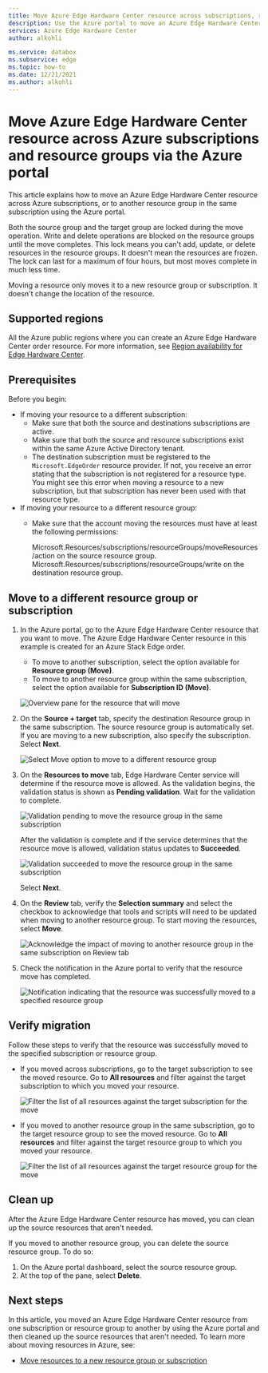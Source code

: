 ```yaml
---
title: Move Azure Edge Hardware Center resource across subscriptions, resource groups 
description: Use the Azure portal to move an Azure Edge Hardware Center resource to another subscription or a resource group.
services: Azure Edge Hardware Center
author: alkohli

ms.service: databox
ms.subservice: edge
ms.topic: how-to
ms.date: 12/21/2021
ms.author: alkohli
---
```


# Move Azure Edge Hardware Center resource across Azure subscriptions and resource groups via the Azure portal

This article explains how to move an Azure Edge Hardware Center resource across Azure subscriptions, or to another resource group in the same subscription using the Azure portal. 

Both the source group and the target group are locked during the move operation. Write and delete operations are blocked on the resource groups until the move completes. This lock means you can't add, update, or delete resources in the resource groups. It doesn't mean the resources are frozen. <!--For example, if you move a SQL Server and its database to a new resource group, an application that uses the database experiences no downtime. It can still read and write to the database.--> The lock can last for a maximum of four hours, but most moves complete in much less time.

Moving a resource only moves it to a new resource group or subscription. It doesn't change the location of the resource.

## Supported regions

All the Azure public regions where you can create an Azure Edge Hardware Center order resource. For more information, see [Region availability for Edge Hardware Center](azure-edge-hardware-center-overview.md#region-availability). 

## Prerequisites

Before you begin:

- If moving your resource to a different subscription:
    - Make sure that both the source and destinations subscriptions are active.
    - Make sure that both the source and resource subscriptions exist within the same Azure Active Directory tenant.
    - The destination subscription must be registered to the `Microsoft.EdgeOrder` resource provider. If not, you receive an error stating that the subscription is not registered for a resource type. You might see this error when moving a resource to a new subscription, but that subscription has never been used with that resource type.
- If moving your resource to a different resource group:
    - Make sure that the account moving the resources must have at least the following permissions:

        Microsoft.Resources/subscriptions/resourceGroups/moveResources/action on the source resource group.
        Microsoft.Resources/subscriptions/resourceGroups/write on the destination resource group.


## Move to a different resource group or subscription

1. In the Azure portal, go to the Azure Edge Hardware Center resource that you want to move. The Azure Edge Hardware Center resource in this example is created for an Azure Stack Edge order. 

    - To move to another subscription, select the option available for **Resource group (Move)**.
    - To move to another resource group within the same subscription, select the option available for **Subscription ID (Move)**. <!--is activated against a device and storage accounts are created. It is however not required to activate the device and you can move an unregistered resource as well.-->

    ![Overview pane for the resource that will move](media/azure-edge-hardware-center-move-subscription-resource-group/move-resource-group-1.png) 

1. On the **Source + target** tab, specify the destination Resource group in the same subscription. The source resource group is automatically set. If you are moving to a new subscription, also specify the subscription. Select **Next**. 

    ![Select Move option to move to a different resource group](media/azure-edge-hardware-center-move-subscription-resource-group/move-resource-group-2.png) 

1. On the **Resources to move** tab, Edge Hardware Center service will determine if the resource move is allowed. As the validation begins, the validation status is shown as **Pending validation**. Wait for the validation to complete. 

    ![Validation pending to move the resource group in the same subscription](media/azure-edge-hardware-center-move-subscription-resource-group/move-resource-group-3.png) 

    After the validation is complete and if the service determines that the resource move is allowed, validation status updates to **Succeeded**.

    ![Validation succeeded to move the resource group in the same subscription](media/azure-edge-hardware-center-move-subscription-resource-group/move-resource-group-4.png) 

    Select **Next**.

1. On the **Review** tab, verify the **Selection summary** and select the checkbox to acknowledge that tools and scripts will need to be updated when moving to another resource group. To start moving the resources, select **Move**.

    ![Acknowledge the impact of moving to another resource group in the same subscription on Review tab](media/azure-edge-hardware-center-move-subscription-resource-group/move-resource-group-5.png) 


1. Check the notification in the Azure portal to verify that the resource move has completed. 

    ![Notification indicating that the resource was successfully moved to a specified resource group ](media/azure-edge-hardware-center-move-subscription-resource-group/move-resource-group-7.png) 


## Verify migration

Follow these steps to verify that the resource was successfully moved to the specified subscription or resource group.

- If you moved across subscriptions, go to the target subscription to see the moved resource. Go to **All resources** and filter against the target subscription to which you moved your resource. 

    ![Filter the list of all resources against the target subscription for the move ](media/azure-edge-hardware-center-move-subscription-resource-group/move-resource-group-8.png) 

    <!--The shares, storage accounts associated with the resource should also be present with the moved resource.-->
    
- If you moved to another resource group in the same subscription, go to the target resource group to see the moved resource. Go to **All resources** and filter against the target resource group to which you moved your resource. 

    ![Filter the list of all resources against the target resource group for the move ](media/azure-edge-hardware-center-move-subscription-resource-group/move-resource-group-8.png) 

    <!--The shares, storage accounts associated with the resource should also be present with the moved resource.-->

## Clean up

After the Azure Edge Hardware Center resource has moved, you can clean up the source resources that aren't needed. 

If you moved to another resource group, you can delete the source resource group. To do so:
1. On the Azure portal dashboard, select the source resource group.
1. At the top of the pane, select **Delete**.

## Next steps

In this article, you moved an Azure Edge Hardware Center resource from one subscription or resource group to another by using the Azure portal and then cleaned up the source resources that aren't needed. To learn more about moving resources in Azure, see:

- [Move resources to a new resource group or subscription](../azure-resource-manager/management/move-resource-group-and-subscription.md)
